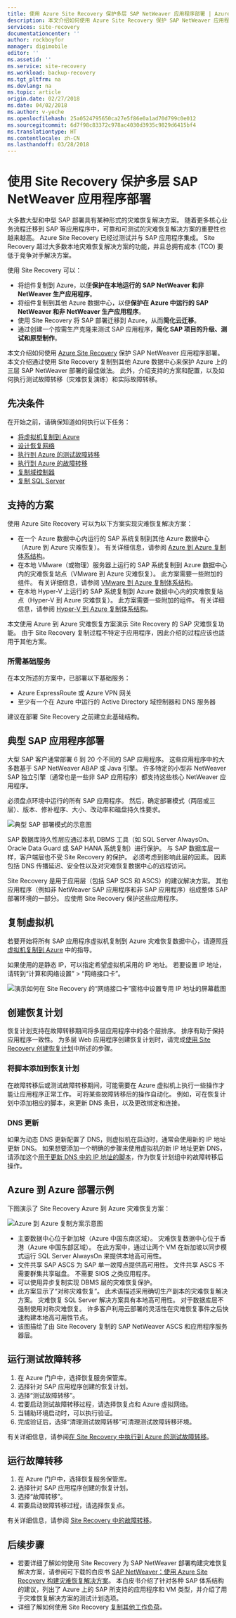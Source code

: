 ```yaml
---
title: 使用 Azure Site Recovery 保护多层 SAP NetWeaver 应用程序部署 | Azure
description: 本文介绍如何使用 Azure Site Recovery 保护 SAP NetWeaver 应用程序部署。
services: site-recovery
documentationcenter: ''
author: rockboyfor
manager: digimobile
editor: ''
ms.assetid: ''
ms.service: site-recovery
ms.workload: backup-recovery
ms.tgt_pltfrm: na
ms.devlang: na
ms.topic: article
origin.date: 02/27/2018
ms.date: 04/02/2018
ms.author: v-yeche
ms.openlocfilehash: 25a0524795650ca27e5f86e0a1ad70d799c0e012
ms.sourcegitcommit: 6d7f98c83372c978ac4030d3935c9829d6415bf4
ms.translationtype: HT
ms.contentlocale: zh-CN
ms.lasthandoff: 03/28/2018
---
```

# <a name="protect-a-multi-tier-sap-netweaver-application-deployment-by-using-site-recovery"></a>使用 Site Recovery 保护多层 SAP NetWeaver 应用程序部署

大多数大型和中型 SAP 部署具有某种形式的灾难恢复解决方案。 随着更多核心业务流程迁移到 SAP 等应用程序中，可靠和可测试的灾难恢复解决方案的重要性也越来越高。 Azure Site Recovery 已经过测试并与 SAP 应用程序集成。 Site Recovery 超过大多数本地灾难恢复解决方案的功能，并且总拥有成本 (TCO) 要低于竞争对手解决方案。

使用 Site Recovery 可以：
* 将组件复制到 Azure，以便**保护在本地运行的 SAP NetWeaver 和非 NetWeaver 生产应用程序**。
* 将组件复制到其他 Azure 数据中心，以便**保护在 Azure 中运行的 SAP NetWeaver 和非 NetWeaver 生产应用程序**。
* 使用 Site Recovery 将 SAP 部署迁移到 Azure，从而**简化云迁移**。
* 通过创建一个按需生产克隆来测试 SAP 应用程序，**简化 SAP 项目的升级、测试和原型制作**。

本文介绍如何使用 [Azure Site Recovery](site-recovery-overview.md) 保护 SAP NetWeaver 应用程序部署。 本文介绍通过使用 Site Recovery 复制到其他 Azure 数据中心来保护 Azure 上的三层 SAP NetWeaver 部署的最佳做法。 此外，介绍支持的方案和配置，以及如何执行测试故障转移（灾难恢复演练）和实际故障转移。

## <a name="prerequisites"></a>先决条件
在开始之前，请确保知道如何执行以下任务：

* [将虚拟机复制到 Azure](azure-to-azure-walkthrough-enable-replication.md)
* [设计恢复网络](site-recovery-azure-to-azure-networking-guidance.md)
* [执行到 Azure 的测试故障转移](azure-to-azure-walkthrough-test-failover.md)
* [执行到 Azure 的故障转移](site-recovery-failover.md)
* [复制域控制器](site-recovery-active-directory.md)
* [复制 SQL Server](site-recovery-sql.md)

## <a name="supported-scenarios"></a>支持的方案
使用 Azure Site Recovery 可以为以下方案实现灾难恢复解决方案：
* 在一个 Azure 数据中心内运行的 SAP 系统复制到其他 Azure 数据中心（Azure 到 Azure 灾难恢复）。 有关详细信息，请参阅 [Azure 到 Azure 复制体系结构](https://aka.ms/asr-a2a-architecture)。
* 在本地 VMware（或物理）服务器上运行的 SAP 系统复制到 Azure 数据中心内的灾难恢复站点（VMware 到 Azure 灾难恢复）。 此方案需要一些附加的组件。 有关详细信息，请参阅 [VMware 到 Azure 复制体系结构](https://aka.ms/asr-v2a-architecture)。
* 在本地 Hyper-V 上运行的 SAP 系统复制到 Azure 数据中心内的灾难恢复站点（Hyper-V 到 Azure 灾难恢复）。 此方案需要一些附加的组件。 有关详细信息，请参阅 [Hyper-V 到 Azure 复制体系结构](https://aka.ms/asr-h2a-architecture)。

本文使用 Azure 到 Azure 灾难恢复方案演示 Site Recovery 的 SAP 灾难恢复功能。 由于 Site Recovery 复制过程不特定于应用程序，因此介绍的过程应该也适用于其他方案。

### <a name="required-foundation-services"></a>所需基础服务
在本文所述的方案中，已部署以下基础服务：
* Azure ExpressRoute 或 Azure VPN 网关
* 至少有一个在 Azure 中运行的 Active Directory 域控制器和 DNS 服务器

建议在部署 Site Recovery 之前建立此基础结构。

## <a name="typical-sap-application-deployment"></a>典型 SAP 应用程序部署
大型 SAP 客户通常部署 6 到 20 个不同的 SAP 应用程序。 这些应用程序中的大多数基于 SAP NetWeaver ABAP 或 Java 引擎。 许多特定的小型非 NetWeaver SAP 独立引擎（通常也是一些非 SAP 应用程序）都支持这些核心 NetWeaver 应用程序。  

必须盘点环境中运行的所有 SAP 应用程序。 然后，确定部署模式（两层或三层）、版本、修补程序、大小、改动率和磁盘持久性要求。

![典型 SAP 部署模式的示意图](./media/site-recovery-sap/sap-typical-deployment.png)

SAP 数据库持久性层应通过本机 DBMS 工具（如 SQL Server AlwaysOn、Oracle Data Guard 或 SAP HANA 系统复制）进行保护。 与 SAP 数据库层一样，客户端层也不受 Site Recovery 的保护。 必须考虑到影响此层的因素。 因素包括 DNS 传播延迟、安全性以及对灾难恢复数据中心的远程访问。

Site Recovery 是用于应用层（包括 SAP SCS 和 ASCS）的建议解决方案。 其他应用程序（例如非 NetWeaver SAP 应用程序和非 SAP 应用程序）组成整体 SAP 部署环境的一部分。 应使用 Site Recovery 保护这些应用程序。

## <a name="replicate-virtual-machines"></a>复制虚拟机
若要开始将所有 SAP 应用程序虚拟机复制到 Azure 灾难恢复数据中心，请遵照[将虚拟机复制到 Azure](azure-to-azure-walkthrough-enable-replication.md) 中的指导。

如果使用的是静态 IP，可以指定希望虚拟机采用的 IP 地址。 若要设置 IP 地址，请转到“计算和网络设置” > “网络接口卡”。

![演示如何在 Site Recovery 的“网络接口卡”窗格中设置专用 IP 地址的屏幕截图](./media/site-recovery-sap/sap-static-ip.png)

## <a name="create-a-recovery-plan"></a>创建恢复计划
恢复计划支持在故障转移期间将多层应用程序中的各个层排序。 排序有助于保持应用程序一致性。 为多层 Web 应用程序创建恢复计划时，请完成[使用 Site Recovery 创建恢复计划](site-recovery-create-recovery-plans.md)中所述的步骤。

### <a name="add-scripts-to-the-recovery-plan"></a>将脚本添加到恢复计划
在故障转移后或测试故障转移期间，可能需要在 Azure 虚拟机上执行一些操作才能让应用程序正常工作。 可将某些故障转移后的操作自动化。 例如，可在恢复计划中添加相应的脚本，来更新 DNS 条目，以及更改绑定和连接。

### <a name="dns-update"></a>DNS 更新
如果为动态 DNS 更新配置了 DNS，则虚拟机在启动时，通常会使用新的 IP 地址更新 DNS。 如果想要添加一个明确的步骤来使用虚拟机的新 IP 地址更新 DNS，请添加这个[用于更新 DNS 中的 IP 地址的脚本](https://aka.ms/asr-dns-update)，作为恢复计划组中的故障转移后操作。  

## <a name="example-azure-to-azure-deployment"></a>Azure 到 Azure 部署示例
下图演示了 Site Recovery Azure 到 Azure 灾难恢复方案：

![Azure 到 Azure 复制方案示意图](./media/site-recovery-sap/sap-replication-scenario.png)

* 主要数据中心位于新加坡（Azure 中国东南区域）。 灾难恢复数据中心位于香港（Azure 中国东部区域）。 在此方案中，通过让两个 VM 在新加坡以同步模式运行 SQL Server AlwaysOn 来提供本地高可用性。
* 文件共享 SAP ASCS 为 SAP 单一故障点提供高可用性。 文件共享 ASCS 不需要群集共享磁盘。 不需要 SIOS 之类应用程序。
* 可以使用异步复制实现 DBMS 层的灾难恢复保护。
* 此方案显示了“对称灾难恢复”。 此术语描述采用确切生产副本的灾难恢复解决方案。 灾难恢复 SQL Server 解决方案具有本地高可用性。 对于数据库层不强制使用对称灾难恢复。 许多客户利用云部署的灵活性在灾难恢复事件之后快速构建本地高可用性节点。
* 该图描绘了由 Site Recovery 复制的 SAP NetWeaver ASCS 和应用程序服务器层。

## <a name="run-a-test-failover"></a>运行测试故障转移

1.  在 Azure 门户中，选择恢复服务保管库。
2.  选择针对 SAP 应用程序创建的恢复计划。
3.  选择“测试故障转移”。
4.  若要启动测试故障转移过程，请选择恢复点和 Azure 虚拟网络。
5.  当辅助环境启动时，可以执行验证。
6.  完成验证后，选择“清理测试故障转移”可清理测试故障转移环境。

有关详细信息，请参阅[在 Site Recovery 中执行到 Azure 的测试故障转移](site-recovery-test-failover-to-azure.md)。

## <a name="run-a-failover"></a>运行故障转移

1.  在 Azure 门户中，选择恢复服务保管库。
2.  选择针对 SAP 应用程序创建的恢复计划。
3.  选择“故障转移”。
4.  若要启动故障转移过程，请选择恢复点。

有关详细信息，请参阅 [Site Recovery 中的故障转移](site-recovery-failover.md)。

## <a name="next-steps"></a>后续步骤
* 若要详细了解如何使用 Site Recovery 为 SAP NetWeaver 部署构建灾难恢复解决方案，请参阅可下载的白皮书 [SAP NetWeaver：使用 Azure Site Recovery 构建灾难恢复解决方案](http://aka.ms/asr-sap)。 本白皮书介绍了针对各种 SAP 体系结构的建议，列出了 Azure 上的 SAP 所支持的应用程序和 VM 类型，并介绍了用于灾难恢复解决方案的测试计划选项。
* 详细了解如何使用 Site Recovery [复制其他工作负荷](site-recovery-workload.md)。

<!-- Update_Description: update meta properties -->
